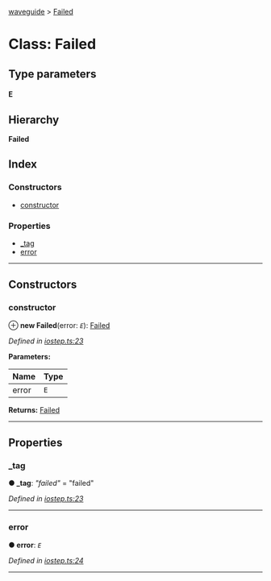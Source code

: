 [waveguide](../README.md) > [Failed](../classes/failed.md)

# Class: Failed

## Type parameters
#### E 
## Hierarchy

**Failed**

## Index

### Constructors

* [constructor](failed.md#constructor)

### Properties

* [_tag](failed.md#_tag)
* [error](failed.md#error)

---

## Constructors

<a id="constructor"></a>

###  constructor

⊕ **new Failed**(error: *`E`*): [Failed](failed.md)

*Defined in [iostep.ts:23](https://github.com/rzeigler/waveguide/blob/c6446d5/packages/waveguide/src/iostep.ts#L23)*

**Parameters:**

| Name | Type |
| ------ | ------ |
| error | `E` |

**Returns:** [Failed](failed.md)

___

## Properties

<a id="_tag"></a>

###  _tag

**● _tag**: *"failed"* = "failed"

*Defined in [iostep.ts:23](https://github.com/rzeigler/waveguide/blob/c6446d5/packages/waveguide/src/iostep.ts#L23)*

___
<a id="error"></a>

###  error

**● error**: *`E`*

*Defined in [iostep.ts:24](https://github.com/rzeigler/waveguide/blob/c6446d5/packages/waveguide/src/iostep.ts#L24)*

___

